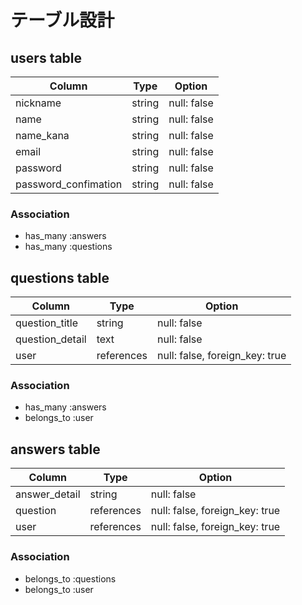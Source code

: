 # テーブル設計

## users table

| Column                | Type    | Option       |
| ----------------------| ------- | ------------ |
| nickname              | string  | null: false  |
| name                  | string  | null: false  |
| name_kana             | string  | null: false  |
| email                 | string  | null: false  |
| password              | string  | null: false  |
| password_confimation  | string  | null: false  |

### Association
- has_many :answers
- has_many :questions


## questions table

| Column           | Type        | Option                          |
| -----------------| ----------- | ------------------------------- |
| question_title   | string      | null: false                     |
| question_detail  | text        | null: false                     |
| user             | references  | null: false, foreign_key: true  |

### Association
- has_many :answers
- belongs_to :user


## answers table

| Column         | Type        | Option                          |
| -------------- | ----------- | ------------------------------- |
| answer_detail  | string      | null: false                     |
| question       | references  | null: false, foreign_key: true  |
| user           | references  | null: false, foreign_key: true  |

### Association
- belongs_to :questions
- belongs_to :user